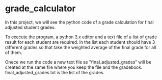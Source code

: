 # grade_calculator

In this project, we will see the python code of a grade calculation for final adjusted student grades.

To execute the program, a python 3.x editor and a text file of a list of grade result for each student are required.
In the list each student should have 3 different grades so that take the weighted average of the final grade for all of them.

Onece we run the code a new text file as "final_adjusted_grades" will be created at the same file where you keep the file and 
the gradebook. final_adjusted_grades.txt is the list of the grades.
